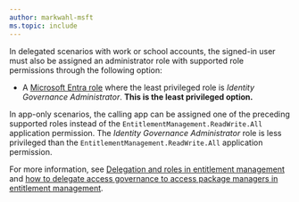 ```yaml
---
author: markwahl-msft
ms.topic: include
---
```


<!-- Applies to:
- accesspackagecatalog
- connectedOrganization
-->

In delegated scenarios with work or school accounts, the signed-in user must also be assigned an administrator role with supported role permissions through the following option:

- A [Microsoft Entra role](/entra/identity/role-based-access-control/permissions-reference?toc=%2Fgraph%2Ftoc.json)  where the least privileged role is *Identity Governance Administrator*. **This is the least privileged option.**

In app-only scenarios, the calling app can be assigned one of the preceding supported roles instead of the `EntitlementManagement.ReadWrite.All` application permission. The *Identity Governance Administrator* role is less privileged than the `EntitlementManagement.ReadWrite.All` application permission.

For more information, see [Delegation and roles in entitlement management](/entra/id-governance/entitlement-management-delegate) and [how to delegate access governance to access package managers in entitlement management](/entra/id-governance/entitlement-management-delegate-managers). 
